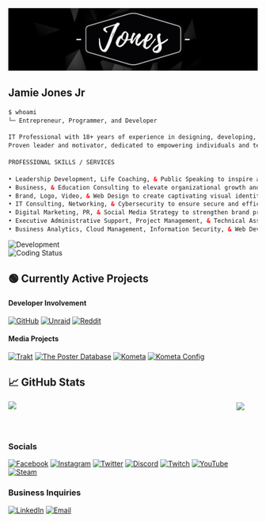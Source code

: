 <!-- Profile Header -->
<div align=center><a href="https://jamiejonesjr.com" target="blank"><img src="images/Jones-Header.png" width="1200" alt="jamiejonesjr-logo" /></a></div>
<h2 align="left">Jamie Jones Jr</h2>

<!-- About Me -->
```html
$ whoami
└─ Entrepreneur, Programmer, and Developer

IT Professional with 18+ years of experience in designing, developing, and deploying solutions to meet critical requirements. 
Proven leader and motivator, dedicated to empowering individuals and teams through various services. 

PROFESSIONAL SKILLS / SERVICES

• Leadership Development, Life Coaching, & Public Speaking to inspire and motivate individuals and teams.
• Business, & Education Consulting to elevate organizational growth and success.
• Brand, Logo, Video, & Web Design to create captivating visual identities and user experiences.
• IT Consulting, Networking, & Cybersecurity to ensure secure and efficient technology environments.
• Digital Marketing, PR, & Social Media Strategy to strengthen brand presence and reach.
• Executive Administrative Support, Project Management, & Technical Assistance for streamlined operations.
• Business Analytics, Cloud Management, Information Security, & Web Development to harness technology and data for business growth.
```
<div align="left"><img src="https://img.shields.io/badge/Development-Building%20Infrastructure-blue?style=for-the-badge&logo=serverless&logoColor=white" alt="Development"/></div>
<div align="left"><img src="https://img.shields.io/badge/Status-Coding%20Something%20Cool-blue?style=for-the-badge&logo=github" alt="Coding Status"/></div>
<!-- Projects -->
<h2 align="left">🟢 Currently Active Projects</h2>
<div align="left">
<!-- Developer -->
<h4 align="left">Developer Involvement</h4>
<a href="https://github.com/jjjonesjr33"><img src="https://img.shields.io/badge/GitHub-181717?logo=github&logoColor=white&style=for-the-badge" alt="GitHub"></a>
<a href="https://forums.unraid.net/profile/129202-jjjonesjr33"><img src="https://img.shields.io/badge/Unraid-F15A24?logo=unraid&logoColor=white&style=for-the-badge" alt="Unraid"></a>
<a href="https://www.reddit.com/user/jjjonesjr33"><img src="https://img.shields.io/badge/Reddit-FF4500?logo=reddit&logoColor=white&style=for-the-badge" alt="Reddit"></a>
<!-- Media -->
<h4 align="left">Media Projects</h4>
<a href="https://trakt.tv/users/jjjonesjr33/lists"><img src="https://img.shields.io/badge/Trakt-ED1C24?logo=trakt&logoColor=white&style=for-the-badge" alt="Trakt"></a>
<a href="https://theposterdb.com/user/jjjonesjr33"><img src="https://img.shields.io/badge/The%20Poster%20Database-fa6941?logo=https://jjjonesjr33.com/assets/linkstack/icons/website.svg&logoColor=white&style=for-the-badge" alt="The Poster Database"></a>
<a href="https://kometa.wiki"><img src="https://img.shields.io/badge/Kometa-00bd8e?logo=https://kometa.wiki/en/latest/assets/icon.png&logoColor=white&style=for-the-badge" alt="Kometa"></a>
<a href="https://github.com/Kometa-Team/Community-Configs/tree/master/JJJonesJr33"><img src="https://img.shields.io/badge/Kometa%20Config-000000?logo=github&logoColor=white&style=for-the-badge" alt="Kometa Config"></a>
</div>
<h2 align="left">📈 GitHub Stats</h2>
<!-- https://github.com/jjjonesjr33/github-readme-stats -->
<div align=center>
  <a href="#" title="JJJonesJr33"><img align="left" width="434" src="https://github-readme-stats.vercel.app/api?username=jjjonesjr33&show_icons=true&theme=github_dark&title_color=ffffff&border_color=61dafb&hide_border=true&rank_icon=github&include_all_commits=true" /></a>
  <a href="#" title="JJJonesJr33"><img width="315" align="center" src="https://github-readme-stats.vercel.app/api/top-langs/?username=jjjonesjr33&title_color=ffffff&text_color=ffffff&icon_color=61dafb&bg_color=0D1117&langs_count=8&layout=compact&border_color=61dafb&hide_border=true" /></a>
</div>
<br>
<br>
<h2 align="center"> </h2>
<!-- Socials -->
<h3 align="left">Socials</h3>
<div align="left">
<a href="https://www.facebook.com/jamiejonesjr"><img src="https://img.shields.io/badge/Facebook-1877F2?logo=facebook&logoColor=white&style=for-the-badge" alt="Facebook"></a>
<a href="https://www.instagram.com/jamiejonesjr"><img src="https://img.shields.io/badge/Instagram-E4405F?logo=instagram&logoColor=white&style=for-the-badge" alt="Instagram"></a>
<a href="https://x.com/jamiejonesjr"><img src="https://img.shields.io/badge/Twitter-000000?logo=x&logoColor=white&style=for-the-badge" alt="Twitter"></a>
<a href="https://discord.com/invite/3hkWMry"><img src="https://img.shields.io/badge/Discord-5865F2?logo=discord&logoColor=white&style=for-the-badge" alt="Discord"></a>
<a href="https://www.twitch.tv/jjjonesjr33"><img src="https://img.shields.io/badge/Twitch-9146FF?logo=twitch&logoColor=white&style=for-the-badge" alt="Twitch"></a>
<a href="https://www.youtube.com/jamiejonesjr"><img src="https://img.shields.io/badge/YouTube-FF0000?logo=youtube&logoColor=white&style=for-the-badge" alt="YouTube"></a>
<a href="https://steamcommunity.com/id/jjjonesjr33"><img src="https://img.shields.io/badge/Steam-000000?logo=steam&logoColor=white&style=for-the-badge" alt="Steam"></a>
</div>
<!-- Business -->
<h3 align="left">Business Inquiries</h3>
<div align="left">
<a href="https://www.linkedin.com/in/jamiejonesjr"><img src="https://img.shields.io/badge/LinkedIn-0A66C2?logo=linkedin&logoColor=white&style=for-the-badge" alt="LinkedIn"></a>
<a href="mailto:contact@jamiejonesjr.com"><img src="https://img.shields.io/badge/Email-D14836?logo=gmail&logoColor=white&style=for-the-badge" alt="Email"></a>
</div>
